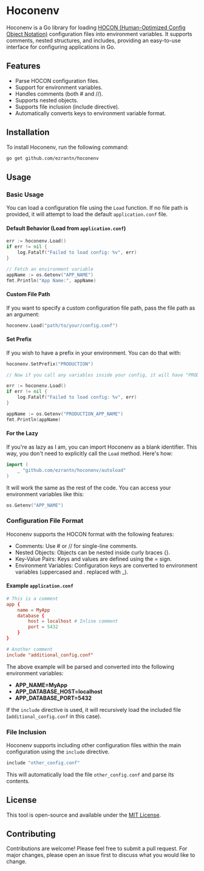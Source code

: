 # Hoconenv

Hoconenv is a Go library for loading [HOCON (Human-Optimized Config Object Notation)](https://docs.spongepowered.org/stable/en/server/getting-started/configuration/hocon.html) configuration files into environment variables. It supports comments, nested structures, and includes, providing an easy-to-use interface for configuring applications in Go.

## Features

- Parse HOCON configuration files.
- Support for environment variables.
- Handles comments (both # and //).
- Supports nested objects.
- Supports file inclusion (include directive).
- Automatically converts keys to environment variable format.

## Installation

To install Hoconenv, run the following command:

```bash
go get github.com/ezrantn/hoconenv
```

## Usage

### Basic Usage

You can load a configuration file using the `Load` function. If no file path is provided, it will attempt to load the default `application.conf` file.

#### Default Behavior (Load from `application.conf`)

```go
err := hoconenv.Load()
if err != nil {
    log.Fatalf("Failed to load config: %v", err)
}

// Fetch an environment variable
appName := os.Getenv("APP_NAME")
fmt.Println("App Name:", appName)
```

#### Custom File Path

If you want to specify a custom configuration file path, pass the file path as an argument:

```go
hoconenv.Load("path/to/your/config.conf")
```

#### Set Prefix

If you wish to have a prefix in your environment. You can do that with:

```go
hoconenv.SetPrefix("PRODUCTION")

// Now if you call any variables inside your config, it will have "PRODUCTION" prefix

err := hoconenv.Load()
if err != nil {
    log.Fatalf("Failed to load config: %v", err)
}

appName := os.Getenv("PRODUCTION_APP_NAME")
fmt.Println(appName)
```

#### For the Lazy

If you're as lazy as I am, you can import Hoconenv as a blank identifier. This way, you don't need to explicitly call the `Load` method. Here's how:

```go
import (
    _ "github.com/ezrantn/hoconenv/autoload"
)
```

It will work the same as the rest of the code. You can access your environment variables like this:

```go
os.Getenv("APP_NAME")
```

### Configuration File Format

Hoconenv supports the HOCON format with the following features:

- Comments: Use # or // for single-line comments.
- Nested Objects: Objects can be nested inside curly braces {}.
- Key-Value Pairs: Keys and values are defined using the = sign.
- Environment Variables: Configuration keys are converted to environment variables (uppercased and . replaced with _).

#### Example `application.conf`

```conf
# This is a comment
app {
    name = MyApp
    database {
        host = localhost # Inline comment
        port = 5432
    }
}

# Another comment
include "additional_config.conf"
```

The above example will be parsed and converted into the following environment variables:

- **APP_NAME=MyApp**
- **APP_DATABASE_HOST=localhost**
- **APP_DATABASE_PORT=5432**

If the `include` directive is used, it will recursively load the included file (`additional_config.conf` in this case).

### File Inclusion

Hoconenv supports including other configuration files within the main configuration using the `include` directive.

```bash
include "other_config.conf"
```

This will automatically load the file `other_config.conf` and parse its contents.

## License

This tool is open-source and available under the [MIT License](https://github.com/ezrantn/hoconenv/blob/main/LICENSE).

## Contributing

Contributions are welcome! Please feel free to submit a pull request. For major changes, please open an issue first to discuss what you would like to change.
